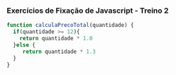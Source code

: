 ### Exercícios de Fixação de Javascript - Treino 2

~~~javascript
function calculaPrecoTotal(quantidade) {
  if(quantidade >= 12){
    return quantidade * 1.0
  }else {
     return quantidade * 1.3
  }
}
~~~